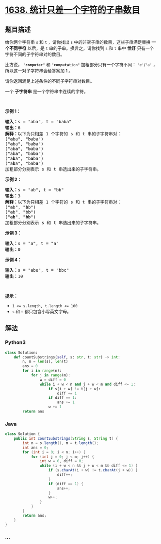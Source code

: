 # [1638. 统计只差一个字符的子串数目](https://leetcode-cn.com/problems/count-substrings-that-differ-by-one-character)



## 题目描述

<!-- 这里写题目描述 -->

<p>给你两个字符串 <code>s</code> 和 <code>t</code> ，请你找出 <code>s</code> 中的非空子串的数目，这些子串满足替换 <strong>一个不同字符</strong> 以后，是 <code>t</code> 串的子串。换言之，请你找到 <code>s</code> 和 <code>t</code> 串中 <strong>恰好</strong> 只有一个字符不同的子字符串对的数目。</p>

<p>比方说， <code>"<strong>compute</strong>r"</code> 和 <code>"<strong>computa</strong>tion"</code> 加粗部分只有一个字符不同： <code>'e'</code>/<code>'a'</code> ，所以这一对子字符串会给答案加 1 。</p>

<p>请你返回满足上述条件的不同子字符串对数目。</p>

<p>一个 <strong>子字符串</strong> 是一个字符串中连续的字符。</p>

<p> </p>

<p><strong>示例 1：</strong></p>

<pre>
<b>输入：</b>s = "aba", t = "baba"
<b>输出：</b>6
<strong>解释：</strong>以下为只相差 1 个字符的 s 和 t 串的子字符串对：
("<strong>a</strong>ba", "<strong>b</strong>aba")
("<strong>a</strong>ba", "ba<strong>b</strong>a")
("ab<strong>a</strong>", "<strong>b</strong>aba")
("ab<strong>a</strong>", "ba<strong>b</strong>a")
("a<strong>b</strong>a", "b<strong>a</strong>ba")
("a<strong>b</strong>a", "bab<strong>a</strong>")
加粗部分分别表示 s 和 t 串选出来的子字符串。
</pre>
<strong>示例 2：</strong>

<pre>
<b>输入：</b>s = "ab", t = "bb"
<b>输出：</b>3
<strong>解释：</strong>以下为只相差 1 个字符的 s 和 t 串的子字符串对：
("<strong>a</strong>b", "<strong>b</strong>b")
("<strong>a</strong>b", "b<strong>b</strong>")
("<strong>ab</strong>", "<strong>bb</strong>")
加粗部分分别表示 s 和 t 串选出来的子字符串。
</pre>
<strong>示例 3：</strong>

<pre>
<b>输入：</b>s = "a", t = "a"
<b>输出：</b>0
</pre>

<p><strong>示例 4：</strong></p>

<pre>
<b>输入：</b>s = "abe", t = "bbc"
<b>输出：</b>10
</pre>

<p> </p>

<p><strong>提示：</strong></p>

<ul>
	<li><code>1 <= s.length, t.length <= 100</code></li>
	<li><code>s</code> 和 <code>t</code> 都只包含小写英文字母。</li>
</ul>


## 解法

<!-- 这里可写通用的实现逻辑 -->

<!-- tabs:start -->

### **Python3**

<!-- 这里可写当前语言的特殊实现逻辑 -->

```python
class Solution:
    def countSubstrings(self, s: str, t: str) -> int:
        n, m = len(s), len(t)
        ans = 0
        for i in range(n):
            for j in range(m):
                w = diff = 0
                while i + w < n and j + w < m and diff <= 1:
                    if s[i + w] != t[j + w]:
                        diff += 1
                    if diff == 1:
                        ans += 1
                    w += 1
        return ans
```

### **Java**

<!-- 这里可写当前语言的特殊实现逻辑 -->

```java
class Solution {
    public int countSubstrings(String s, String t) {
        int n = s.length(), m = t.length();
        int ans = 0;
        for (int i = 0; i < n; i++) {
            for (int j = 0; j < m; j++) {
                int w = 0, diff = 0;
                while (i + w < n && j + w < m && diff <= 1) {
                    if (s.charAt(i + w) != t.charAt(j + w)) {
                        diff++;
                    }
                    if (diff == 1) {
                        ans++;
                    }
                    w++;
                }
            }
        }
        return ans;
    }
}
```

### **...**

```

```

<!-- tabs:end -->
